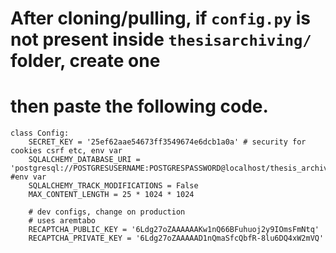 # After cloning/pulling, if `config.py` is not present inside `thesisarchiving/` folder, create one
# then paste the following code.


	class Config:
		SECRET_KEY = '25ef62aae54673ff3549674e6dcb1a0a' # security for cookies csrf etc, env var
		SQLALCHEMY_DATABASE_URI = 'postgresql://POSTGRESUSERNAME:POSTGRESPASSWORD@localhost/thesis_archiving_db' #env var
		SQLALCHEMY_TRACK_MODIFICATIONS = False
		MAX_CONTENT_LENGTH = 25 * 1024 * 1024

		# dev configs, change on production
		# uses aremtabo
		RECAPTCHA_PUBLIC_KEY = '6Ldg27oZAAAAAAKw1nQ66BFuhuoj2y9IOmsFmNtq'
		RECAPTCHA_PRIVATE_KEY = '6Ldg27oZAAAAAD1nQmaSfcQbfR-8lu6DQ4xW2mVQ'

